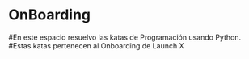# OnBoarding
#En este espacio resuelvo las katas de Programación usando Python.
#Estas katas pertenecen al Onboarding de Launch X
